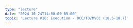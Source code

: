 ```yaml
---
type: "lecture"
date: "2024-10-24T14:00:00-05:00"
topic: 'Lecture #16: Execution - OCC/TO/MVCC (18.5-18.7)'
---
```

